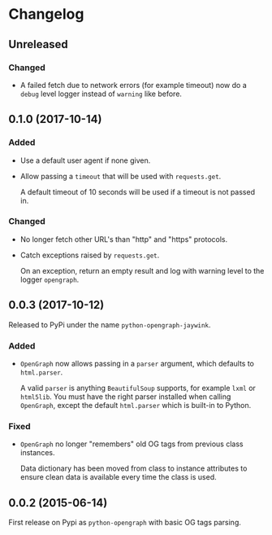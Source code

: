# Changelog

## Unreleased

### Changed

* A failed fetch due to network errors (for example timeout) now do a `debug` level logger instead of `warning` like before.

## 0.1.0 (2017-10-14)

### Added

* Use a default user agent if none given.
* Allow passing a `timeout` that will be used with `requests.get`.

  A default timeout of 10 seconds will be used if a timeout is not passed in.

### Changed

* No longer fetch other URL's than "http" and "https" protocols.
* Catch exceptions raised by `requests.get`.

  On an exception, return an empty result and log with warning level to the logger `opengraph`.

## 0.0.3 (2017-10-12)

Released to PyPi under the name `python-opengraph-jaywink`.

### Added

* `OpenGraph` now allows passing in a `parser` argument, which defaults to `html.parser`.

  A valid `parser` is anything `BeautifulSoup` supports, for example `lxml` or `html5lib`. You must have the right parser installed when calling `OpenGraph`, except the default `html.parser` which is built-in to Python.

### Fixed

* `OpenGraph` no longer "remembers" old OG tags from previous class instances.

  Data dictionary has been moved from class to instance attributes to ensure clean data is available every time the class is used.

## 0.0.2 (2015-06-14)

First release on Pypi as `python-opengraph` with basic OG tags parsing.
